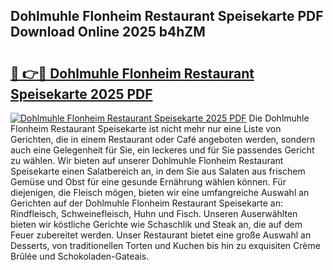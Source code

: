 ## Dohlmuhle Flonheim Restaurant Speisekarte PDF Download Online 2025 b4hZM

# <h2><a href="http://gcari6k.nevu.top/?p=Dohlmuhle+Flonheim+Restaurant+Speisekarte">🔗 👉🔴 Dohlmuhle Flonheim Restaurant Speisekarte 2025 PDF</a></h2>

[![Dohlmuhle Flonheim Restaurant Speisekarte 2025 PDF](https://i.imgur.com/dBaPXMq.png)](http://gcari6k.nevu.top/?p=Dohlmuhle+Flonheim+Restaurant+Speisekarte)
Die Dohlmuhle Flonheim Restaurant Speisekarte ist nicht mehr nur eine Liste von Gerichten, die in einem Restaurant oder Café angeboten werden, sondern auch eine Gelegenheit für Sie, ein leckeres und für Sie passendes Gericht zu wählen. Wir bieten auf unserer Dohlmuhle Flonheim Restaurant Speisekarte einen Salatbereich an, in dem Sie aus Salaten aus frischem Gemüse und Obst für eine gesunde Ernährung wählen können. Für diejenigen, die Fleisch mögen, bieten wir eine umfangreiche Auswahl an Gerichten auf der Dohlmuhle Flonheim Restaurant Speisekarte an: Rindfleisch, Schweinefleisch, Huhn und Fisch. Unseren Auserwählten bieten wir köstliche Gerichte wie Schaschlik und Steak an, die auf dem Feuer zubereitet werden. Unser Restaurant bietet eine große Auswahl an Desserts, von traditionellen Torten und Kuchen bis hin zu exquisiten Crème Brûlée und Schokoladen-Gateais.
